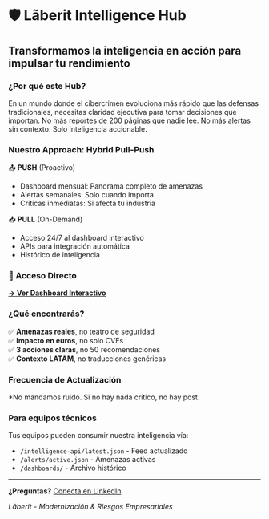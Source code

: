 # 🛡️ Lãberit Intelligence Hub

## Transformamos la inteligencia en acción para impulsar tu rendimiento

### ¿Por qué este Hub?

En un mundo donde el cibercrimen evoluciona más rápido que las defensas tradicionales, necesitas claridad ejecutiva para tomar decisiones que importan. No más reportes de 200 páginas que nadie lee. No más alertas sin contexto. Solo inteligencia accionable.

### Nuestro Approach: Hybrid Pull-Push

📤 **PUSH** (Proactivo)
- Dashboard mensual: Panorama completo de amenazas
- Alertas semanales: Solo cuando importa
- Críticas inmediatas: Si afecta tu industria

📥 **PULL** (On-Demand)  
- Acceso 24/7 al dashboard interactivo
- APIs para integración automática
- Histórico de inteligencia

### 🎯 Acceso Directo

**[→ Ver Dashboard Interactivo](./)**

### ¿Qué encontrarás?

✅ **Amenazas reales**, no teatro de seguridad  
✅ **Impacto en euros**, no solo CVEs  
✅ **3 acciones claras**, no 50 recomendaciones  
✅ **Contexto LATAM**, no traducciones genéricas  

### Frecuencia de Actualización

*No mandamos ruido. Si no hay nada crítico, no hay post.

### Para equipos técnicos

Tus equipos pueden consumir nuestra inteligencia vía:
- `/intelligence-api/latest.json` - Feed actualizado
- `/alerts/active.json` - Amenazas activas
- `/dashboards/` - Archivo histórico

---

**¿Preguntas?** [Conecta en LinkedIn](https://linkedin.com/in/percys)

*Lãberit - Modernización & Riesgos Empresariales*
